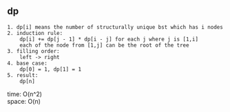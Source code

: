 ## dp

	1. dp[i] means the number of structurally unique bst which has i nodes
	2. induction rule:
	    dp[i] += dp[j - 1] * dp[i - j] for each j where j is [1,i]
	    each of the node from [1,j] can be the root of the tree
	3. filling order:
	    left -> right
	4. base case:
	    dp[0] = 1, dp[1] = 1
	5. result:
	    dp[n]

time: O(n^2)<br>
space: O(n)
